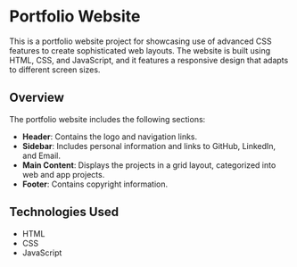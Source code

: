 # Portfolio Website

This is a portfolio website project for showcasing use of advanced CSS features to create sophisticated web layouts. The website is built using HTML, CSS, and JavaScript, and it features a responsive design that adapts to different screen sizes.

## Overview

The portfolio website includes the following sections:

- **Header**: Contains the logo and navigation links.
- **Sidebar**: Includes personal information and links to GitHub, LinkedIn, and Email.
- **Main Content**: Displays the projects in a grid layout, categorized into web and app projects.
- **Footer**: Contains copyright information.

## Technologies Used

- HTML
- CSS
- JavaScript
